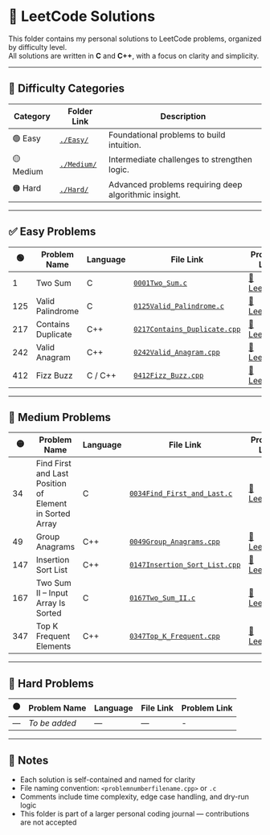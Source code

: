 # 📘 LeetCode Solutions

This folder contains my personal solutions to LeetCode problems, organized by difficulty level.  
All solutions are written in **C** and **C++**, with a focus on clarity and simplicity.

---

## 📂 Difficulty Categories

| Category | Folder Link     | Description                                      |
|----------|------------------|--------------------------------------------------|
| 🟢 Easy     | [`./Easy/`](./Easy/)     | Foundational problems to build intuition.         |
| 🟡 Medium   | [`./Medium/`](./Medium/) | Intermediate challenges to strengthen logic.      |
| 🟠 Hard     | [`./Hard/`](./Hard/)     | Advanced problems requiring deep algorithmic insight. |

---

## ✅ Easy Problems

| 🟢 | Problem Name       | Language | File Link                            | Problem Link                                               |
|----|--------------------|----------|--------------------------------------|------------------------------------------------------------|
| 1  | Two Sum            | C  | [`0001Two_Sum.c`](./Easy/0001Two_Sum.c)         | [📎LeetCode](https://leetcode.com/problems/two-sum/)        |
| 125| Valid Palindrome   | C  | [`0125Valid_Palindrome.c`](./Easy/0125Valid_Palindrome.c) | [📎LeetCode](https://leetcode.com/problems/valid-palindrome/) |
| 217| Contains Duplicate | C++  | [`0217Contains_Duplicate.cpp`](./Easy/0217Contains_Duplicate.cpp) | [📎LeetCode](https://leetcode.com/problems/contains-duplicate/) |
| 242| Valid Anagram      | C++  | [`0242Valid_Anagram.cpp`](./Easy/242Valid_Anagram.cpp) | [📎LeetCode](https://leetcode.com/problems/valid-anagram/)     |
| 412| Fizz Buzz          | C / C++  | [`0412Fizz_Buzz.cpp`](./Easy/0412Fizz_Buzz.cpp)     | [📎LeetCode](https://leetcode.com/problems/fizz-buzz/)         |

---

## 🚧 Medium Problems

| 🟡 | Problem Name                                      | Language | File Link                                      | Problem Link                                                                 |
|----|--------------------------------------------------|----------|------------------------------------------------|------------------------------------------------------------------------------|
| 34 | Find First and Last Position of Element in Sorted Array | C | [`0034Find_First_and_Last.c`](./Medium/0034Find_First_and_Last.c) | [📎LeetCode](https://leetcode.com/problems/find-first-and-last-position-of-element-in-sorted-array/) |
| 49 | Group Anagrams                                   | C++  | [`0049Group_Anagrams.cpp`](./Medium/0049Group_Anagrams.cpp)           | [📎LeetCode](https://leetcode.com/problems/group-anagrams/)                  |
| 147| Insertion Sort List                              | C++  | [`0147Insertion_Sort_List.cpp`](./Medium/0147Insertion_Sort_List.cpp) | [📎LeetCode](https://leetcode.com/problems/insertion-sort-list/)            |
| 167| Two Sum II – Input Array Is Sorted               | C  | [`0167Two_Sum_II.c`](./Medium/0167Two_Sum_II.c)                   | [📎LeetCode](https://leetcode.com/problems/two-sum-ii-input-array-is-sorted/) |
| 347| Top K Frequent Elements                          | C++  | [`0347Top_K_Frequent.cpp`](./Medium/0347Top_K_Frequent.cpp)           | [📎LeetCode](https://leetcode.com/problems/top-k-frequent-elements/)        |

---

## 🔐 Hard Problems

| 🟠 | Problem Name       | Language | File Link | Problem Link |
|----|--------------------|----------|-----------|--------------|
| —  | *To be added*      | —        | —         | -            |

---

## 📌 Notes

- Each solution is self-contained and named for clarity  
- File naming convention: `<problemnumberfilename.cpp>` or `.c`  
- Comments include time complexity, edge case handling, and dry-run logic  
- This folder is part of a larger personal coding journal — contributions are not accepted